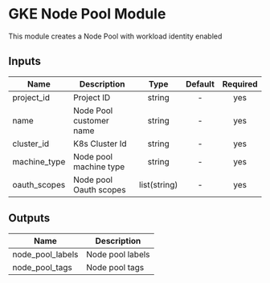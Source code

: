# GKE Node Pool Module

This module creates a Node Pool with workload identity enabled


## Inputs

| Name                     | Description                    | Type                           | Default   | Required  |
|--------------------------|--------------------------------|:------------------------------:|:---------:|:---------:|
| project_id               | Project ID                     | string                         | -         | yes       |
| name                     | Node Pool customer name        | string                         | -         | yes       |
| cluster_id               | K8s Cluster Id                 | string                         | -         | yes       |
| machine_type             | Node pool machine type         | string                         | -         | yes       |
| oauth_scopes             | Node pool Oauth scopes         | list(string)                   | -         | yes       |



## Outputs


| Name                                  | Description                                                       |
|---------------------------------------|-------------------------------------------------------------------|
| node_pool_labels                      | Node pool labels                                                  |
| node_pool_tags                        | Node pool tags                                                    |
